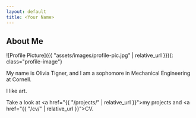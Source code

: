 ```yaml
---
layout: default
title: <Your Name>
---
```


## About Me


![Profile Picture]({{ "assets/images/profile-pic.jpg" | relative_url }}){: class="profile-image"}

 
My name is Olivia Tigner, and I am a sophomore in Mechanical Engineering at Cornell.

I like art.

Take a look at <a href="{{ "/projects/" | relative_url }}">my projects</a> and <a href="{{ "/cv/" | relative_url }}">CV</a>.
